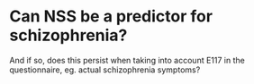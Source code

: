 # Can NSS be a predictor for schizophrenia?
And if so, does this persist when taking into account E117 in the questionnaire, eg. actual schizophrenia symptoms? 

<!-- #service/research-idea/1. raw# -->

<!-- {BearID:36671D58-56D8-4150-A884-BDC52ECEC774-11123-000026A597225A20} -->
